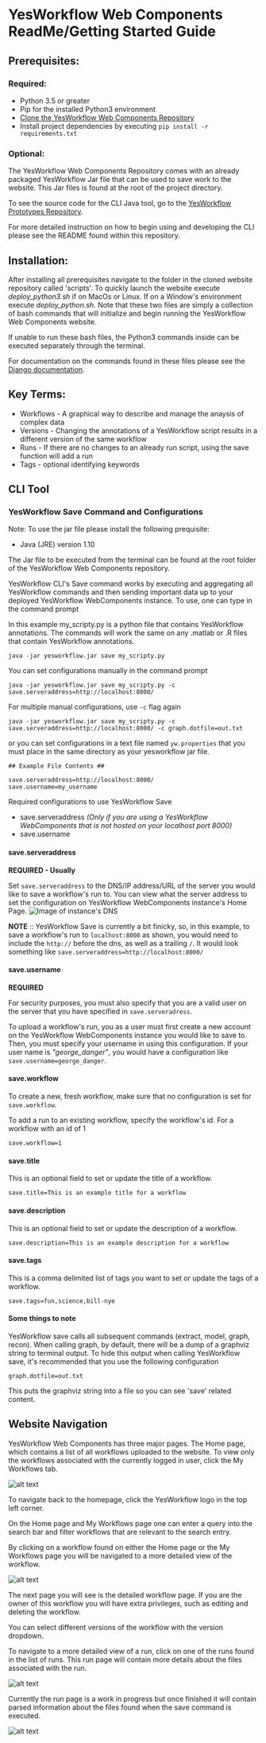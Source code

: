 # YesWorkflow Web Components ReadMe/Getting Started Guide

## Prerequisites: 
### Required:
* Python 3.5 or greater
* Pip for the installed Python3 environment
* [Clone the YesWorkflow Web Components Repository](https://github.com/aniehuser/senior-design-group10)
* Install project dependencies by executing `pip install -r requirements.txt`

### Optional:
The YesWorkflow Web Components Repository comes with an already packaged YesWorkflow Jar file that can be used to save work to the website. This Jar files is found at the root of the project directory.

To see the source code for the CLI Java tool, go to the [YesWorkflow Prototypes Repository](https://github.com/aniehuser/yw-prototypes).

For more detailed instruction on how to begin using and developing the CLI please see the README found within this repository.

## Installation:
After installing all prerequisites navigate to the folder in the cloned website repository called 'scripts'. To quickly launch the website execute *deploy_python3.sh* if on MacOs or Linux. If on a Window's environment execute *deploy_python.sh*. Note that these two files are simply a collection of bash commands that will initialize and begin running the YesWorkflow Web Components website. 

If unable to run these bash files, the Python3 commands inside can be executed separately through the terminal.

For documentation on the commands found in these files please see the [Django documentation](https://docs.djangoproject.com/en/2.1/).

## Key Terms:
* Workflows - A graphical way to describe and manage the anaysis of
complex data 
* Versions - Changing the annotations of a YesWorkflow script
results in a different version of the same workflow
* Runs - If there are no changes to an already run script, 
using the save function will add a run 
* Tags - optional identifying keywords

## CLI Tool
### YesWorkflow Save Command and Configurations
Note: To use the jar file please install the following prequisite:
* Java (JRE) version 1.10

The Jar file to be executed from the terminal can be found at the root folder of the YesWorkflow Web Components repository.

YesWorkflow CLI's Save command works by executing and aggregating all YesWorkflow commands and then sending important data up to your deployed YesWorkflow WebComponents instance. To use, one can type in the command prompt

In this example my_scripty.py is a python file that contains YesWorkflow annotations. The commands will work the same on any .matlab or .R files that contain YesWorkflow annotations.

```
java -jar yesworkflow.jar save my_scripty.py
```

You can set configurations manually in the command prompt
```
java -jar yesworkflow.jar save my_scripty.py -c save.serveraddress=http://localhost:8000/
```

For multiple manual configurations, use `-c` flag again
```
java -jar yesworkflow.jar save my_scripty.py -c save.serveraddress=http://localhost:8000/ -c graph.dotfile=out.txt
```

or you can set configurations in a text file named `yw.properties` that you must place in the same directory as your yesworkflow jar file.

```
## Example File Contents ##

save.serveraddress=http://localhost:8000/
save.username=my_username
```

Required configurations to use YesWorkflow Save
+ save.serveraddress *(Only if you are using a YesWorkflow WebComponents that is not hosted on your localhost port 8000)*
+ save.username

#### save.serveraddress

**REQUIRED - Usually**

Set `save.serveraddress` to the DNS/IP address/URL of the server you would like to save a workflow's run to. 
You can view what the server address to set the configuration on YesWorkflow WebComponents instance's Home Page. 
![Image of instance's DNS](./demos/tutorials/dns.png)

**NOTE** :: YesWorkflow Save is currently a bit finicky, so, in this example, to save a workflow's run to `localhost:8000` as shown, you would need to include the `http://` before the dns, as well as a trailing `/`. It would look something like `save.serveraddress=http://localhost:8000/`

#### save.username

**REQUIRED**

For security purposes, you must also specify that you are a valid user on the server that you have specified in `save.serveradress`.

To upload a workflow's run, you as a user must first create a new account on the YesWorkflow WebComponents instance you would like to save to. Then, you must specify your username in using this configuration. If your user name is *"george_danger"*, you would have a configuration like `save.username=george_danger`.

#### save.workflow

To create a new, fresh workflow, make sure that no configuration is set for `save.workflow`.

To add a run to an existing workflow, specify the workflow's id. For a workflow with an id of 1
```
save.workflow=1 
```

#### save.title

This is an optional field to set or update the title of a workflow.
```
save.title=This is an example title for a workflow
```


#### save.description

This is an optional field to set or update the description of a workflow.
```
save.description=This is an example description for a workflow
```

#### save.tags

This is a comma delimited list of tags you want to set or update the tags of a workflow.
```
save.tags=fun,science,bill-nye
```

#### Some things to note

YesWorkflow save calls all subsequent commands (extract, model, graph, recon). When calling graph, by default, there will be a dump of a graphviz string to terminal output. To hide this output when calling YesWorkflow save, it's recommended that you use the following configuration
```
graph.dotfile=out.txt
```

This puts the graphviz string into a file so you can see 'save' related content.


## Website Navigation
YesWorkflow Web Components has three major pages. The Home page, which contains a list of all workflows uploaded to the website. To view only the workflows associated with the currently logged in user, click the My Workflows tab. 

![alt text](/demos/images/my_workflows.png "My Workflows")


To navigate back to the homepage, click the YesWorkflow logo in the top left corner.

On the Home page and My Workflows page one can enter a query into the search bar and filter workflows that are relevant to the search entry.

By clicking on a workflow found on either the Home page or the My Workflows page you will be navigated to a more detailed view of the workflow. 

![alt text](/demos/images/workflow_click.png "Click Here")

The next page you will see is the detailed workflow page. If you are the owner of this workflow you will have extra privileges, such as editing and deleting the workflow.

You can select different versions of the workflow with the version dropdown. 

To navigate to a more detailed view of a run, click on one of the runs found in the list of runs. This run page will contain more details about the files associated with the run.

![alt text](/demos/images/run_click.png "Click Here")

Currently the run page is a work in progress but once finished it will contain parsed information about the files found when the save command is executed. 

![alt text](/demos/images/run_page.png "Click Here")
